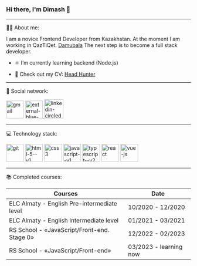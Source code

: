 ### Hi there, I'm Dimash 👋
---
👨‍💻 About me:

I am a novice Frontend Developer from Kazakhstan. 
At the moment I am working in QazTiQet. [Damubala](https://damubala.kz/)
The next step is to become a full stack developer.

- ⚛️ I’m currently learning backend (Node.js)
  
- 📄 Check out my CV: [Head Hunter](https://hh.kz/resume/b6ebaf9bff096cd1370039ed1f37506742786c?hhtmFrom=resume_list)

---
🤝 Social network:

[<img width="48" height="48" src="https://img.icons8.com/fluency/48/gmail.png" alt="gmail"/>](mailto:dinmukhamed.amirov@gmail.com)
[<img width="48" height="48" src="https://img.icons8.com/external-flat-icons-inmotus-design/67/external-blue-telegram-flat-icons-inmotus-design.png" alt="external-blue-telegram-flat-icons-inmotus-design"/>
](https://t.me/Dimash95)
[<img width="52" height="52" src="https://img.icons8.com/color/48/linkedin-circled--v3.png" alt="linkedin-circled--v3"/>](https://www.linkedin.com/in/dinmukhamed-amirov-4b520726b/)

---
💻 Technology stack:

<img width="48" height="48" src="https://img.icons8.com/color/48/git.png" alt="git"/> <img width="48" height="48" src="https://img.icons8.com/color/48/html-5--v1.png" alt="html-5--v1"/>
<img width="48" height="48" src="https://img.icons8.com/fluency/48/css3.png" alt="css3"/>
<img width="48" height="48" src="https://img.icons8.com/color/48/javascript--v1.png" alt="javascript--v1"/>
<img width="48" height="48" src="https://img.icons8.com/fluency/48/typescript--v2.png" alt="typescript--v2"/>
<img width="48" height="48" src="https://img.icons8.com/plasticine/100/react.png" alt="react"/>
<img width="48" height="48" src="https://img.icons8.com/color/48/vue-js.png" alt="vue-js"/>

---
📚 Completed courses:

|                      Courses                |          Date          |
|---------------------------------------------|------------------------|
| ELC Almaty - English Pre-intermediate level | 10/2020 - 12/2020      |
| ELC Almaty - English Intermediate level     | 01/2021 - 03/2021      |
| RS School - «JavaScript/Front-end. Stage 0» | 12/2022 - 02/2023      |
| RS School - «JavaScript/Front-end»          | 03/2023 - learning now |

